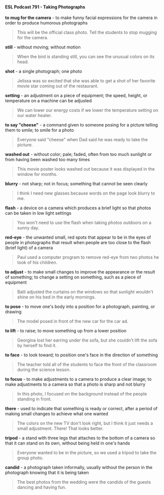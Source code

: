 #### ESL Podcast 791 - Taking Photographs

**to mug for the camera** - to make funny facial expressions for the camera in
order to produce humorous photographs

> This will be the official class photo. Tell the students to stop mugging for the
camera.

**still** - without moving; without motion

> When the bird is standing still, you can see the unusual colors on its head.

**shot** - a single photograph; one photo

> Jelissa was so excited that she was able to get a shot of her favorite movie star
coming out of the restaurant.

**setting** - an adjustment on a piece of equipment; the speed, height, or
temperature on a machine can be adjusted

> We can lower our energy costs if we lower the temperature setting on our water
heater.

**to say "cheese"** - a command given to someone posing for a picture telling
them to smile; to smile for a photo

> Everyone said "cheese" when Dad said he was ready to take the picture.

**washed out** - without color; pale; faded, often from too much sunlight or from
having been washed too many times

> This movie poster looks washed out because it was displayed in the window for
months.

**blurry** - not sharp; not in focus; something that cannot be seen clearly

> I think I need new glasses because words on the page look blurry to me.

**flash** - a device on a camera which produces a brief light so that photos can be
taken in low light settings

> You won't need to use the flash when taking photos outdoors on a sunny day.

**red-eye** - the unwanted small, red spots that appear to be in the eyes of people
in photographs that result when people are too close to the flash (brief light) of a
camera

> Paul used a computer program to remove red-eye from two photos he took of
his children.

**to adjust** - to make small changes to improve the appearance or the result of
something; to change a setting on something, such as a piece of equipment

> Balil adjusted the curtains on the windows so that sunlight wouldn't shine on his
bed in the early mornings.

**to pose** - to move one's body into a position for a photograph, painting, or
drawing

> The model posed in front of the new car for the car ad.

**to lift** - to raise; to move something up from a lower position

> Georgina lost her earring under the sofa, but she couldn't lift the sofa by herself
to find it.

**to face** - to look toward; to position one's face in the direction of something

> The teacher told all of the students to face the front of the classroom during the
science lesson.

**to focus** - to make adjustments to a camera to produce a clear image; to make
adjustments to a camera so that a photo is sharp and not blurry

> In this photo, I focused on the background instead of the people standing in
front.

**there** - used to indicate that something is ready or correct, after a period of
making small changes to achieve what one wanted

> The colors on the new TV don't look right, but I think it just needs a small
adjustment. There! That looks better.

**tripod** - a stand with three legs that attaches to the bottom of a camera so that it
can stand on its own, without being held in one's hands

> Everyone wanted to be in the picture, so we used a tripod to take the group
photo.

**candid** - a photograph taken informally, usually without the person in the
photograph knowing that it is being taken

> The best photos from the wedding were the candids of the guests dancing and
having fun.

